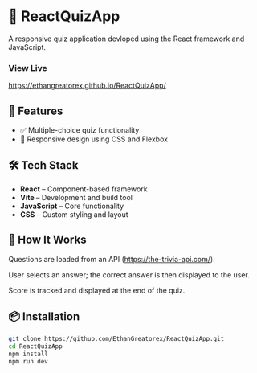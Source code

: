 # 🎯 ReactQuizApp

A responsive quiz application devloped using the React framework and JavaScript.

### View Live
https://ethangreatorex.github.io/ReactQuizApp/

## 🚀 Features

- ✅ Multiple-choice quiz functionality
- 🎨 Responsive design using CSS and Flexbox

## 🛠️ Tech Stack

- **React** – Component-based framework
- **Vite** – Development and build tool
- **JavaScript** – Core functionality
- **CSS** – Custom styling and layout

## 🧠 How It Works
Questions are loaded from an API (https://the-trivia-api.com/).

User selects an answer; the correct answer is then displayed to the user.

Score is tracked and displayed at the end of the quiz.

## 📦 Installation

```bash
git clone https://github.com/EthanGreatorex/ReactQuizApp.git
cd ReactQuizApp
npm install
npm run dev
